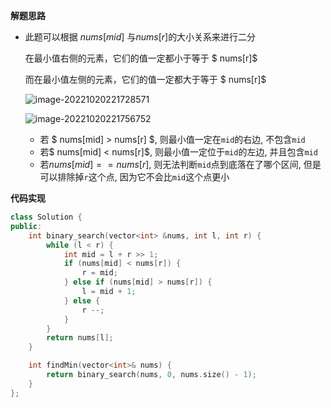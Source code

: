 



**解题思路**

- 此题可以根据 $nums[mid]$ 与$nums[r]$的大小关系来进行二分

  在最小值右侧的元素，它们的值一定都小于等于 $ nums[r]$

  而在最小值左侧的元素，它们的值一定都大于等于 $ nums[r]$

  ![image-20221020221728571](http://www.cdn.liver0377.xyz/typora/202210202217631.png)

  ![image-20221020221756752](http://www.cdn.liver0377.xyz/typora/202210202217788.png)

  

  - 若 $ nums[mid] > nums[r] $, 则最小值一定在`mid`的右边, 不包含`mid`
  - 若$ nums[mid] < nums[r]$, 则最小值一定位于`mid`的左边, 并且包含`mid`
  - 若$nums[mid] == nums[r]$, 则无法判断`mid`点到底落在了哪个区间, 但是可以排除掉`r`这个点, 因为它不会比`mid`这个点更小



**代码实现**

```cc
class Solution {
public:
    int binary_search(vector<int> &nums, int l, int r) {
        while (l < r) {  
            int mid = l + r >> 1;
            if (nums[mid] < nums[r]) {
                r = mid;
            } else if (nums[mid] > nums[r]) {
                l = mid + 1;
            } else {
                r --;
            }
        }
        return nums[l];
    }

    int findMin(vector<int>& nums) {
        return binary_search(nums, 0, nums.size() - 1);
    }
};
```

